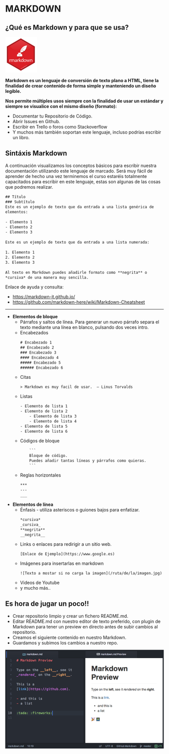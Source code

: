 # MARKDOWN

## ¿Qué es Markdown y para que se usa?

![](images/markdown-logo.png)

**Markdown es un lenguaje de conversión de texto plano a HTML, tiene la finalidad de crear contenido de forma simple  y manteniendo un diseño legible.**

**Nos permite múltiples usos siempre con la finalidad de usar un estándar y siempre se visualice con el mismo diseño (formato):**

- Documentar tu Repositorio de Código.
- Abrir Issues en Github.
- Escribir en Trello o foros como Stackoverflow
- Y muchos más también soportan este lenguaje, incluso podrías escribir un libro.

## Sintáxis Markdown

A continuación visualizamos los conceptos básicos para escribir nuestra documentación utilizando este lenguaje de marcado.
Será muy fácil de aprender de hecho una vez terminemos el curso estaréis totalmente capacitados para escribir en este lenguaje, estas son algunas de las cosas que podremos realizar.

```
## Título
### Subtítulo
Este es un ejemplo de texto que da entrada a una lista genérica de elementos:

- Elemento 1
- Elemento 2
- Elemento 3

Este es un ejemplo de texto que da entrada a una lista numerada:

1. Elemento 1
2. Elemento 2
3. Elemento 3

Al texto en Markdown puedes añadirle formato como **negrita** o *cursiva* de una manera muy sencilla.
```

Enlace de ayuda y consulta:
- https://markdown-it.github.io/
- https://github.com/markdown-here/wiki/Markdown-Cheatsheet

--------
- **Elementos de bloque**
    - Párrafos y saltos de línea. Para generar un nuevo párrafo separa el texto mediante una línea en blanco, pulsando dos veces intro.
    - Encabezados
        ```
        # Encabezado 1
        ## Encabezado 2
        ### Encabezado 3
        #### Encabezado 4
        ##### Encabezado 5
        ###### Encabezado 6
        ```
    - Citas
        ```
        > Markdown es muy facil de usar.  — Linus Torvalds
        ```
    - Listas
        ```
        - Elemento de lista 1
        - Elemento de lista 2
            - Elemento de lista 3
            - Elemento de lista 4
        - Elemento de lista 5
        - Elemento de lista 6
        ```
    - Códigos de bloque
        ```
            ```
            Bloque de código.
            Puedes añadir tantas líneas y párrafos como quieras.
            ```
        ```
    - Reglas horizontales
        ```
        ***
        ---
        ___
        ```
- **Elementos de línea**
    - Énfasis - utiliza asteriscos o guiones bajos para enfatizar.
        ```
        *cursiva*
        _cursiva_
        **negrita**
        __negrita__
        ```
    - Links o enlaces para redirigir a un sitio web.
        ```
        [Enlace de Ejemplo](https://www.google.es)
        ```
    - Imágenes para insertarlas en markdown
        ```
        ![Texto a mostar si no carga la imagen](/ruta/de/la/imagen.jpg)
        ```
    - Videos de Youtube
    - y mucho más..

## Es hora de jugar un poco!!

- Crear repositorio limpio y crear un fichero README.md.
- Editar README.md con nuestro editor de texto preferido, con plugin de Markdown para tener un preview en directo antes de subir cambios al repositorio.
- Creamos el siguiente contenido en nuestro Markdown.
- Guardamos y subimos los cambios a nuestro repo.

![](images/markdown-1.png)
